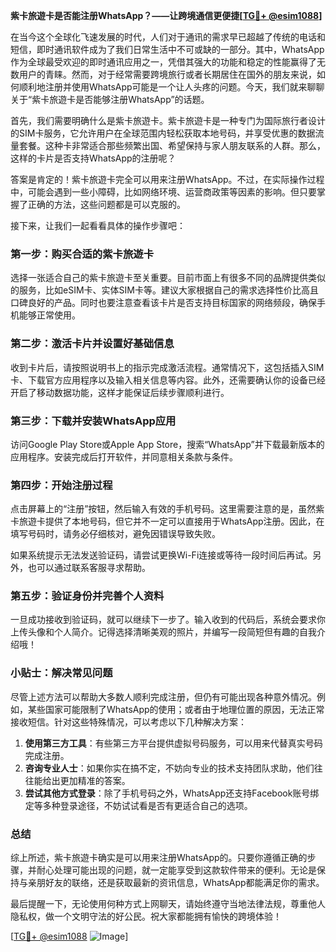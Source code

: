 **紫卡旅遊卡是否能注册WhatsApp？——让跨境通信更便捷[[TG💪+ @esim1088](https://t.me/s/esim1088)]**

在当今这个全球化飞速发展的时代，人们对于通讯的需求早已超越了传统的电话和短信，即时通讯软件成为了我们日常生活中不可或缺的一部分。其中，WhatsApp作为全球最受欢迎的即时通讯应用之一，凭借其强大的功能和稳定的性能赢得了无数用户的青睐。然而，对于经常需要跨境旅行或者长期居住在国外的朋友来说，如何顺利地注册并使用WhatsApp可能是一个让人头疼的问题。今天，我们就来聊聊关于“紫卡旅遊卡是否能够注册WhatsApp”的话题。

首先，我们需要明确什么是紫卡旅遊卡。紫卡旅遊卡是一种专门为国际旅行者设计的SIM卡服务，它允许用户在全球范围内轻松获取本地号码，并享受优惠的数据流量套餐。这种卡非常适合那些频繁出国、希望保持与家人朋友联系的人群。那么，这样的卡片是否支持WhatsApp的注册呢？

答案是肯定的！紫卡旅遊卡完全可以用来注册WhatsApp。不过，在实际操作过程中，可能会遇到一些小障碍，比如网络环境、运营商政策等因素的影响。但只要掌握了正确的方法，这些问题都是可以克服的。

接下来，让我们一起看看具体的操作步骤吧：

### 第一步：购买合适的紫卡旅遊卡

选择一张适合自己的紫卡旅遊卡至关重要。目前市面上有很多不同的品牌提供类似的服务，比如eSIM卡、实体SIM卡等。建议大家根据自己的需求选择性价比高且口碑良好的产品。同时也要注意查看该卡片是否支持目标国家的网络频段，确保手机能够正常使用。

### 第二步：激活卡片并设置好基础信息

收到卡片后，请按照说明书上的指示完成激活流程。通常情况下，这包括插入SIM卡、下载官方应用程序以及输入相关信息等内容。此外，还需要确认你的设备已经开启了移动数据功能，这样才能保证后续步骤顺利进行。

### 第三步：下载并安装WhatsApp应用

访问Google Play Store或Apple App Store，搜索“WhatsApp”并下载最新版本的应用程序。安装完成后打开软件，并同意相关条款与条件。

### 第四步：开始注册过程

点击屏幕上的“注册”按钮，然后输入有效的手机号码。这里需要注意的是，虽然紫卡旅遊卡提供了本地号码，但它并不一定可以直接用于WhatsApp注册。因此，在填写号码时，请务必仔细核对，避免因错误导致失败。

如果系统提示无法发送验证码，请尝试更换Wi-Fi连接或等待一段时间后再试。另外，也可以通过联系客服寻求帮助。

### 第五步：验证身份并完善个人资料

一旦成功接收到验证码，就可以继续下一步了。输入收到的代码后，系统会要求你上传头像和个人简介。记得选择清晰美观的照片，并编写一段简短但有趣的自我介绍哦！

### 小贴士：解决常见问题

尽管上述方法可以帮助大多数人顺利完成注册，但仍有可能出现各种意外情况。例如，某些国家可能限制了WhatsApp的使用；或者由于地理位置的原因，无法正常接收短信。针对这些特殊情况，可以考虑以下几种解决方案：

1. **使用第三方工具**：有些第三方平台提供虚拟号码服务，可以用来代替真实号码完成注册。
2. **咨询专业人士**：如果你实在搞不定，不妨向专业的技术支持团队求助，他们往往能给出更加精准的答案。
3. **尝试其他方式登录**：除了手机号码之外，WhatsApp还支持Facebook账号绑定等多种登录途径，不妨试试看是否有更适合自己的选项。

### 总结

综上所述，紫卡旅遊卡确实是可以用来注册WhatsApp的。只要你遵循正确的步骤，并耐心处理可能出现的问题，就一定能享受到这款软件带来的便利。无论是保持与亲朋好友的联络，还是获取最新的资讯信息，WhatsApp都能满足你的需求。

最后提醒一下，无论使用何种方式上网聊天，请始终遵守当地法律法规，尊重他人隐私权，做一个文明守法的好公民。祝大家都能拥有愉快的跨境体验！

[[TG💪+ @esim1088](https://t.me/s/esim1088) ![Image](https://i.postimg.cc/4NQfJmqS/Snipaste-2025-05-13-00-14-12.png)]